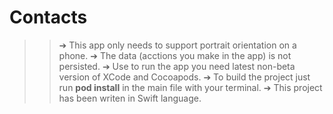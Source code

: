 # Contacts

>> ➔ This app only needs to support portrait orientation on a phone.
>> ➔ The data (acctions you make in the app) is not persisted.
>> ➔ Use to run the app you need latest non-beta version of XCode and Cocoapods.
>> ➔ To build the project just run **pod install** in the main file with your terminal.
>> ➔ This project has been writen in Swift language.
